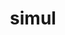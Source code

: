 ---
title: simul
meaning: together, at the same time
ch: nine
pos: adverb
derivative: simultaneous
---